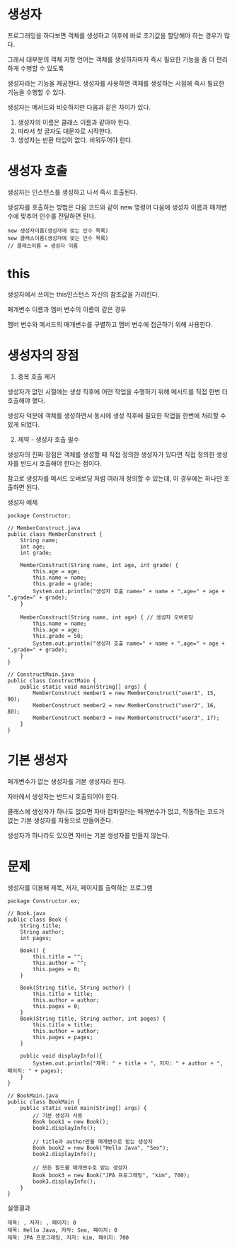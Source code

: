 # 생성자

프로그래밍을 하다보면 객체를 생성하고 이후에 바로 초기값을 할당해야 하는 경우가 많다. 

그래서 대부분의 객체 지향 언어는 객체를 생성하자마자 즉시 필요한 기능을 좀 더 편리하게 수행할 수 있도록 

생성자라는 기능을 제공한다. 생성자를 사용하면 객체를 생성하는 시점에 즉시 필요한 기능을 수행할 수 있다.

생성자는 메서드와 비슷하지만 다음과 같은 차이가 있다.
1. 생성자의 이름은 클래스 이름과 같아야 한다.
2. 따라서 첫 글자도 대문자로 시작한다.
3. 생성자는 반환 타입이 없다. 비워두어야 한다.

# 생성자 호출
생성자는 인스턴스를 생성하고 나서 즉시 호출된다. 

생성자를 호출하는 방법은 다음 코드와 같이 new 명령어 다음에 생성자 이름과 매개변수에 맞추어 인수를 전달하면 된다.
```
new 생성자이름(생성자에 맞는 인수 목록)
new 클래스이름(생성자에 맞는 인수 목록)
// 클래스이름 = 생성자 이름
```

# this
생성자에서 쓰이는 this인스턴스 자신의 참조값을 가리킨다.

매개변수 이름과 멤버 변수의 이름이 같은 경우

멤버 변수와 메서드의 매개변수를 구별하고 멤버 변수에 접근하기 위해 사용한다.

# 생성자의 장점
1. 중복 호출 제거

생성자가 없던 시절에는 생성 직후에 어떤 작업을 수행하기 위해 메서드를 직접 한번 더 호출해야 했다.

생성자 덕분에 객체를 생성하면서 동시에 생성 직후에 필요한 작업을 한번에 처리할 수 있게 되었다.

2. 제약 - 생성자 호출 필수
   
생성자의 진짜 장점은 객체를 생성할 때 직접 정의한 생성자가 있다면 직접 정의한 생성자를 반드시 호출해야 한다는 점이다. 

참고로 생성자를 메서드 오버로딩 처럼 여러개 정의할 수 있는데, 이 경우에는 하나만 호출하면 된다.

생성자 예제
```
package Constructor;

// MemberConstruct.java
public class MemberConstruct {
    String name;
    int age;
    int grade;

    MemberConstruct(String name, int age, int grade) {
        this.age = age;
        this.name = name;
        this.grade = grade;
        System.out.println("생성자 호출 name=" + name + ",age=" + age + ",grade=" + grade);
    }

    MemberConstruct(String name, int age) { // 생성자 오버로딩
        this.name = name;
        this.age = age;
        this.grade = 50;
        System.out.println("생성자 호출 name=" + name + ",age=" + age + ",grade=" + grade);
    }
}

// ConstructMain.java
public class ConstructMain {
    public static void main(String[] args) {
        MemberConstruct member1 = new MemberConstruct("user1", 15, 90);
        MemberConstruct member2 = new MemberConstruct("user2", 16, 80);
        MemberConstruct member3 = new MemberConstruct("user3", 17);
    }
}
```
# 기본 생성자
매개변수가 없는 생성자를 기본 생성자라 한다.

자바에서 생성자는 반드시 호출되어야 한다.

클래스에 생성자가 하나도 없으면 자바 컴파일러는 매개변수가 없고, 작동하는 코드가 없는 기본 생성자를 자동으로 만들어준다.

생성자가 하나라도 있으면 자바는 기본 생성자를 만들지 않는다.

# 문제
생성자를 이용해 제목, 저자, 페이지를 출력하는 프로그램
```
package Constructor.ex;

// Book.java
public class Book {
    String title;
    String author;
    int pages;

    Book() {
        this.title = "";
        this.author = "";
        this.pages = 0;
    }

    Book(String title, String author) {
        this.title = title;
        this.author = author;
        this.pages = 0;
    }
    Book(String title, String author, int pages) {
        this.title = title;
        this.author = author;
        this.pages = pages;
    }

    public void displayInfo(){
        System.out.println("제목: " + title + ", 저자: " + author + ", 페이지: " + pages);
    }
}

// BookMain.java
public class BookMain {
    public static void main(String[] args) {
        // 기본 생성자 사용
        Book book1 = new Book();
        book1.displayInfo();

        // title과 author만을 매개변수로 받는 생성자
        Book book2 = new Book("Hello Java", "Seo");
        book2.displayInfo();

        // 모든 필드를 매개변수로 받는 생성자
        Book book3 = new Book("JPA 프로그래밍", "kim", 700);
        book3.displayInfo();
    }
}
```
실행결과
```
제목: , 저자: , 페이지: 0
제목: Hello Java, 저자: Seo, 페이지: 0
제목: JPA 프로그래밍, 저자: kim, 페이지: 700
```
